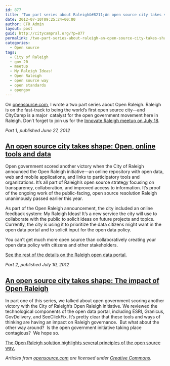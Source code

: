 ```yaml
---
id: 877
title: 'Two part series about Raleigh&#8211;An open source city takes shape'
date: 2012-07-10T09:25:24+00:00
author: CFR Admin
layout: post
guid: http://citycampral.org/?p=877
permalink: /two-part-series-about-raleigh-an-open-source-city-takes-shape/
categories:
  - Open source
tags:
  - City of Raleigh
  - gov 20
  - meetup
  - My Raleigh Ideas!
  - Open Raleigh
  - open source way
  - open standards
  - opengov
---
```

On <a title="opensource.com" href="http://opensource.com" target="_blank">opensource.com</a>, I wrote a two part series about Open Raleigh. Raleigh is on the fast-track to being the world&#8217;s first open source city—and CityCamp is a major  catalyst for the open government movement here in Raleigh. Don&#8217;t forget to join us for the <a title="Innovate Raleigh meetup on July 18" href="http://innovateraleighcitycamp.eventbrite.com/" target="_blank">Innovate Raleigh meetup on July 18</a>.<!--more-->

_Part 1, published June 27, 2012_

## <a title="An open source city takes shape: Open, online tools and data" href="https://opensource.com/government/12/6/open-source-city-takes-shape-open-online-tools-and-data" target="_blank">An open source city takes shape: Open, online tools and data</a>

Open government scored another victory when the City of Raleigh announced the Open Raleigh initiative—an online repository with open data, web and mobile applications, and links to participatory tools and organizations. It’s all part of Raleigh’s open source strategy focusing on transparency, collaboration, and improved access to information. It’s proof of the ongoing work of the public-facing, open source resolution Raleigh unanimously passed earlier this year.

As part of the Open Raleigh announcement, the city included an online feedback system: My Raleigh Ideas! It’s a new service the city will use to collaborate with the public to solicit ideas on future projects and topics. Currently, the city is using it to prioritize the data citizens might want in the open data portal and to solicit input for the open data policy.

You can’t get much more open source than collaboratively creating your open data policy with citizens and other stakeholders.

[See the rest of the details on the Raleigh open data portal.](https://opensource.com/government/12/6/open-source-city-takes-shape-open-online-tools-and-data "An open source city takes shape: Open, online tools and data")

_Part 2, published July 10, 2012_

## <a title="An open source city takes shape: The impact of Open Raleigh" href="https://opensource.com/government/12/7/open-source-city-takes-shape-impact-open-raleigh" target="_blank">An open source city takes shape: The impact of Open Raleigh</a>

In part one of this series, we talked about open government scoring another victory with the City of Raleigh&#8217;s Open Raleigh initiative. We reviewed the technological components of the open data portal, including ESRI, Granicus, GovDelivery, and SeeClickFix. It&#8217;s pretty clear that these tools and ways of thinking are having an impact on Raleigh governance.  But what about the other way around?  Is the open government initiative taking place contagious?  We hope so.

<a title="An open source city takes shape: The impact of Open Raleigh" href="https://opensource.com/government/12/7/open-source-city-takes-shape-impact-open-raleigh" target="_blank">The Open Raleigh solution highlights several principles of the open source way. </a>

_Articles from <a title="opensource.com " href="http://opensource.com" target="_blank">opensource.com</a> are licensed under <a title="Creative Commons BY-SA" href="http://creativecommons.org/licenses/by-sa/3.0/" target="_blank">Creative Commons</a>._
